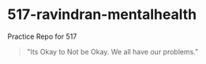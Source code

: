 # 517-ravindran-mentalhealth
Practice Repo for 517

> "Its Okay to Not be Okay. We all have our problems."

